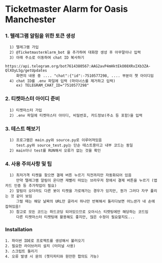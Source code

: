 # Ticketmaster Alarm for Oasis Manchester

### 1. 텔레그램 알림을 위한 토큰 생성
      1) 텔레그램 가입
      2) @TicketmasterAlarm_bot 을 추가하여 대화창 생성 후 아무말이나 입력
      3) 아래 주소로 이동하여 chat ID 복사하기
         https://api.telegram.org/bot7614380567:AAG2avP4mHktEkO08XRxIXb3ZA-QlXOyLSg/getUpdates
         화면의 내용 중 .... "chat":{"id":-7510577298, .... 부분이 챗 아이디임
      4) chat ID를 .env 파일에 입력 (마이너스를 제거하고 입력)
         ex) TELEGRAM_CHAT_ID="7510577298"
### 2. 티켓마스터 아이디 준비
      1) 티켓마스터 가입
      2) .env 파일에 티켓마스터 아이디, 비밀번호, 카드정보(주소 등 포함)을 입력
### 3. 테스트 해보기
      1) 프로그램은 main.py와 source.py로 이루어져있음
         test.py와 source_test.py는 단순 테스트용이고 내부 코드는 동일
      2) main이나 test를 RUN해서 오류가 없는 것을 확인
### 4. 사용 주의사항 및 팁
      1) 최저가격 티켓을 찾으면 결제 버튼 누르기 직전까지만 자동화되어 있음
         만약 텔레그램 알림이 온다면 재빨리 떠있는 브라우저 창에서 결제 버튼을 누르기 (앱카드 인증 등 추가작업이 필요)
      2) 알림이 오더라도 다른 봇이 티켓을 가로채가는 경우가 있지만, 뭔가 그러다 자꾸 풀리는 것 같이 보임
         그럴 때는 해당 날짜의 URL만 골라서 하나만 반복해서 돌리다보면 어느샌가 내 손에 잡혀있음!
      3) 참고로 모든 코드는 하드코딩 되어있으므로 오아시스 티켓팅에만 해당하는 코드임
         다른 티켓마스터 티켓팅에 활용해도 좋지만, 많은 수정이 필요할지도...

### Installation
    1. 파이썬 IDE로 프로젝트를 생성해서 불러오기
    2. 필요한 라이브러리 설치 (터미널 사용)
    3. 스크립트 돌리기
    4. 오류 발생 시 문의 (챗지피티와 원만한 합의도 가능)
